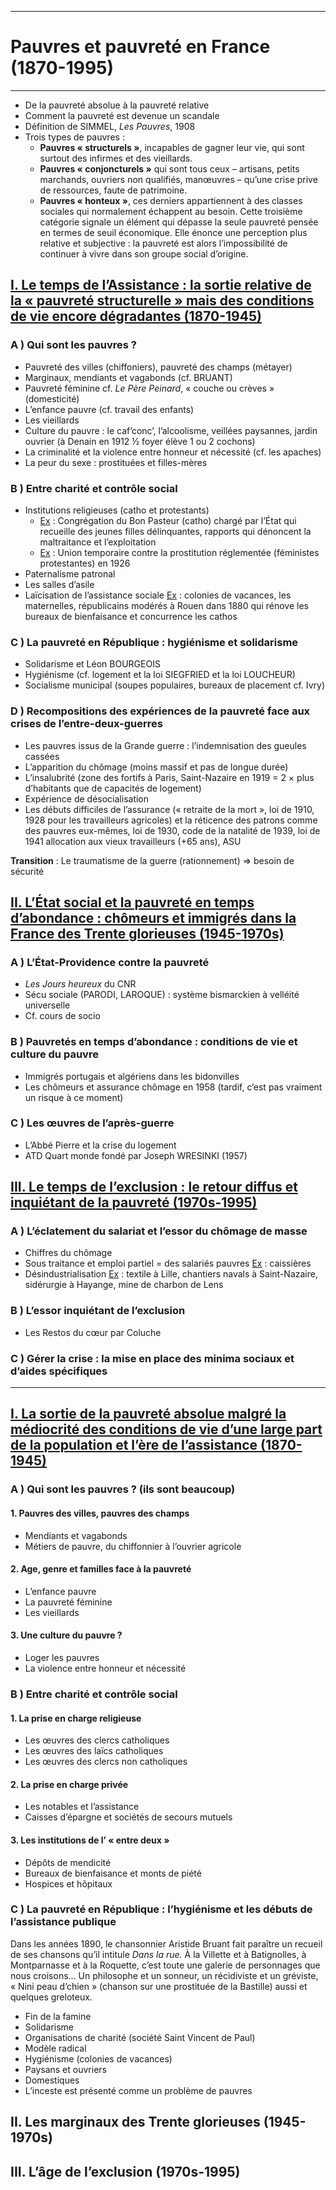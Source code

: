 ***
# Pauvres et pauvreté en France (1870-1995)
***
- De la pauvreté absolue à la pauvreté relative 
- Comment la pauvreté est devenue un scandale 
- Définition de SIMMEL, *Les Pauvres*, 1908
- Trois types de pauvres : 
	- **Pauvres « structurels »**, incapables de gagner leur vie, qui sont surtout des infirmes et des vieillards. 
	- **Pauvres « conjoncturels »** qui sont tous ceux – artisans, petits marchands, ouvriers non qualifiés, manœuvres – qu’une crise prive de ressources, faute de patrimoine. 
	- **Pauvres « honteux »**, ces derniers appartiennent à des classes sociales qui normalement échappent au besoin. Cette troisième catégorie signale un élément qui dépasse la seule pauvreté pensée en termes de seuil économique. Elle énonce une perception plus relative et subjective : la pauvreté est alors l’impossibilité de continuer à vivre dans son groupe social d’origine.

## <u>I. Le temps de l’Assistance : la sortie relative de la « pauvreté structurelle » mais des conditions de vie encore dégradantes (1870-1945)</u>

### A ) Qui sont les pauvres ? 

- Pauvreté des villes (chiffoniers), pauvreté des champs (métayer)
- Marginaux, mendiants et vagabonds (cf. BRUANT)
- Pauvreté féminine cf. *Le Père Peinard*, « couche ou crèves » (domesticité)
- L’enfance pauvre (cf. travail des enfants)
- Les vieillards 
- Culture du pauvre : le caf’conc’, l’alcoolisme, veillées paysannes, jardin ouvrier (à Denain en 1912 ½ foyer élève 1 ou 2 cochons)
- La criminalité et la violence entre honneur et nécessité (cf. les apaches)
- La peur du sexe : prostituées et filles-mères  

### B ) Entre charité et contrôle social 

- Institutions religieuses (catho et protestants)
	- <u>Ex</u> : Congrégation du Bon Pasteur (catho) chargé par l’État qui recueille des jeunes filles délinquantes, rapports qui dénoncent la maltraitance et l’exploitation 
	- <u>Ex</u> : Union temporaire contre la prostitution réglementée (féministes protestantes) en 1926
- Paternalisme patronal 
- Les salles d’asile 
- Laïcisation de l’assistance sociale <u>Ex</u> : colonies de vacances, les maternelles, républicains modérés à Rouen dans 1880 qui rénove les bureaux de bienfaisance et concurrence les cathos 

### C ) La pauvreté en République : hygiénisme et solidarisme 

- Solidarisme et Léon BOURGEOIS 
- Hygiénisme (cf. logement et la loi SIEGFRIED et la loi LOUCHEUR)
- Socialisme municipal (soupes populaires, bureaux de placement cf. Ivry)

### D ) Recompositions des expériences de la pauvreté face aux crises de l’entre-deux-guerres 

- Les pauvres issus de la Grande guerre : l’indemnisation des gueules cassées 
- L’apparition du chômage (moins massif et pas de longue durée)
- L’insalubrité (zone des fortifs à Paris, Saint-Nazaire en 1919 = 2 × plus d’habitants que de capacités de logement)
- Expérience de désocialisation 
- Les débuts difficiles de l’assurance (« retraite de la mort », loi de 1910, 1928 pour les travailleurs agricoles) et la réticence des patrons comme des pauvres eux-mêmes, loi de 1930, code de la natalité de 1939, loi de 1941 allocation aux vieux travailleurs (+65 ans), ASU

**Transition** : Le traumatisme de la guerre (rationnement) ⇒ besoin de sécurité 

## <u>II. L’État social et la pauvreté en temps d’abondance : chômeurs et immigrés dans la France des Trente glorieuses  (1945-1970s)</u>

### A ) L’État-Providence contre la pauvreté 

- *Les Jours heureux* du CNR
- Sécu sociale (PARODI, LAROQUE) : système bismarckien à velléité universelle
- Cf. cours de socio 
### B ) Pauvretés en temps d’abondance : conditions de vie et culture du pauvre 

- Immigrés portugais et algériens dans les bidonvilles 
- Les chômeurs et assurance chômage en 1958 (tardif, c’est pas vraiment un risque à ce moment)
### C ) Les œuvres de l’après-guerre

- L’Abbé Pierre et la crise du logement 
- ATD Quart monde fondé par Joseph WRESINKI (1957) 

## <u>III. Le temps de l’exclusion : le retour diffus et inquiétant de la pauvreté (1970s-1995)</u>

### A ) L’éclatement du salariat et l’essor du chômage de masse

- Chiffres du chômage 
- Sous traitance et emploi partiel = des salariés pauvres <u>Ex</u> : caissières 
- Désindustrialisation <u>Ex</u> : textile à Lille, chantiers navals à Saint-Nazaire, sidérurgie à Hayange, mine de charbon de Lens 

### B ) L’essor inquiétant de l’exclusion

- Les Restos du cœur par Coluche 

### C ) Gérer la crise : la mise en place des minima sociaux et d’aides spécifiques 







***
## <u>I. La sortie de la pauvreté absolue malgré la médiocrité des conditions de vie d’une large part de la population et l’ère de l’assistance (1870-1945)</u>

### A ) Qui sont les pauvres ? (ils sont beaucoup)

#### 1. Pauvres des villes, pauvres des champs 

- Mendiants et vagabonds 
- Métiers de pauvre, du chiffonnier à l’ouvrier agricole 

#### 2. Age, genre et familles face à la pauvreté

- L’enfance pauvre 
- La pauvreté féminine 
- Les vieillards 

#### 3. Une culture du pauvre ? 

- Loger les pauvres 
- La violence entre honneur et nécessité 

### B ) Entre charité et contrôle social 

#### 1. La prise en charge religieuse 

- Les œuvres des clercs catholiques 
- Les œuvres des laïcs catholiques 
- Les œuvres des clercs non catholiques 

#### 2. La prise en charge privée 

- Les notables et l’assistance 
- Caisses d’épargne et sociétés de secours mutuels 

#### 3. Les institutions de l’ « entre deux »

- Dépôts de mendicité 
- Bureaux de bienfaisance et monts de piété 
- Hospices et hôpitaux 

### C ) La pauvreté en République : l’hygiénisme et les débuts de l’assistance publique



Dans les années 1890, le chansonnier Aristide Bruant fait paraître un recueil de ses chansons qu’il intitule _Dans la rue._ À la Villette et à Batignolles, à Montparnasse et à la Roquette, c’est toute une galerie de personnages que nous croisons… Un philosophe et un sonneur, un récidiviste et un gréviste, « Nini peau d’chien » (chanson sur une prostituée de la Bastille) aussi et quelques greloteux.

- Fin de la famine 
- Solidarisme 
- Organisations de charité (société Saint Vincent de Paul)
- Modèle radical 
- Hygiénisme (colonies de vacances)
- Paysans et ouvriers 
- Domestiques 
- L’inceste est présenté comme un problème de pauvres 

## II. Les marginaux des Trente glorieuses (1945-1970s)

## III. L’âge de l’exclusion (1970s-1995)

